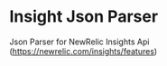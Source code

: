 # Insight Json Parser
Json Parser for NewRelic Insights Api (https://newrelic.com/insights/features)




